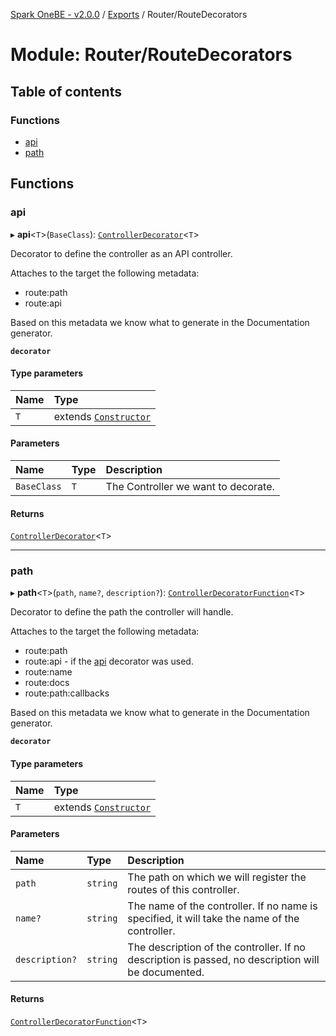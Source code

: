 [Spark OneBE - v2.0.0](../README.md) / [Exports](../modules.md) / Router/RouteDecorators

# Module: Router/RouteDecorators

## Table of contents

### Functions

- [api](Router_RouteDecorators.md#api)
- [path](Router_RouteDecorators.md#path)

## Functions

### api

▸ **api**<`T`\>(`BaseClass`): [`ControllerDecorator`](Router_RouteTypes.md#controllerdecorator)<`T`\>

Decorator to define the controller as an API controller.

Attaches to the target the following metadata:
- route:path
- route:api

Based on this metadata we know what to generate in the Documentation generator.

**`decorator`**

#### Type parameters

| Name | Type |
| :------ | :------ |
| `T` | extends [`Constructor`](Router_RouteTypes.md#constructor) |

#### Parameters

| Name | Type | Description |
| :------ | :------ | :------ |
| `BaseClass` | `T` | The Controller we want to decorate. |

#### Returns

[`ControllerDecorator`](Router_RouteTypes.md#controllerdecorator)<`T`\>

___

### path

▸ **path**<`T`\>(`path`, `name?`, `description?`): [`ControllerDecoratorFunction`](Router_RouteTypes.md#controllerdecoratorfunction)<`T`\>

Decorator to define the path the controller will handle.

Attaches to the target the following metadata:
- route:path
- route:api - if the [api](Router_RouteDecorators.md#api) decorator was used.
- route:name
- route:docs
- route:path:callbacks

Based on this metadata we know what to generate in the Documentation generator.

**`decorator`**

#### Type parameters

| Name | Type |
| :------ | :------ |
| `T` | extends [`Constructor`](Router_RouteTypes.md#constructor) |

#### Parameters

| Name | Type | Description |
| :------ | :------ | :------ |
| `path` | `string` | The path on which we will register the routes of this controller. |
| `name?` | `string` | The name of the controller. If no name is specified, it will take the name of the controller. |
| `description?` | `string` | The description of the controller. If no description is passed, no description will be documented. |

#### Returns

[`ControllerDecoratorFunction`](Router_RouteTypes.md#controllerdecoratorfunction)<`T`\>
